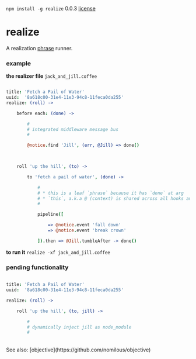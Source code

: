 `npm install -g realize` 0.0.3 [license](./license)

realize
=======

A realization [phrase](https://github.com/nomilous/phrase) runner.<br />

### example

**the realizer file** `jack_and_jill.coffee`

```coffee

title: 'Fetch a Pail of Water'
uuid:  '8a618c00-31e4-11e3-94c8-11feca0da255'
realize: (roll) -> 

    before each: (done) -> 

        #
        # integrated middleware message bus
        # 

        @notice.find 'Jill', (err, @Jill) => done()
        


    roll 'up the hill', (to) -> 

        to 'fetch a pail of water', (done) -> 

            #
            # * this is a leaf `phrase` because it has `done` at arg
            # * `this`, a.k.a @ (context) is shared across all hooks and phrases
            # 

            pipeline([

                => @notice.event 'fall down'
                => @notice.event 'break crown'

            ]).then => @Jill.tumbleAfter -> done()


```

**to run it** `realize -xf jack_and_jill.coffee` <br />



### pending functionality

```coffee

title: 'Fetch a Pail of Water'
uuid:  '8a618c00-31e4-11e3-94c8-11feca0da255'

realize: (roll) -> 

    roll 'up the hill', (to, jill) -> 

        #
        # dynamically inject jill as node_module
        # 

```
<br />
See also: [objective](https://github.com/nomilous/objective)

